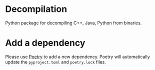 # Decompilation
Python package for decompiling C++, Java, Python from binaries.


# Add a dependency
Please use [Poetry](https://python-poetry.org/) to add a new dependency. Poetry will automatically update the `pyproject.toml` and `poetry.lock` files.


